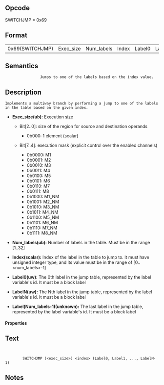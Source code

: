 <!---======================= begin_copyright_notice ============================

Copyright (C) 2020-2021 Intel Corporation

SPDX-License-Identifier: MIT

============================= end_copyright_notice ==========================-->

 

## Opcode

  SWITCHJMP = 0x69

## Format

| | | | | | |
| --- | --- | --- | --- | --- | --- |
| 0x69(SWITCHJMP) | Exec_size | Num_labels | Index | Label0 | LabelN | Label(Num_labels-1) |


## Semantics




                    Jumps to one of the labels based on the index value.

## Description


    Implements a multiway branch by performing a jump to one of the labels in the table based on the given index.

- **Exec_size(ub):** Execution size
 
  - Bit[2..0]: size of the region for source and destination operands
 
    - 0b000:  1 element (scalar) 
  - Bit[7..4]: execution mask (explicit control over the enabled channels)
 
    - 0b0000:  M1 
    - 0b0001:  M2 
    - 0b0010:  M3 
    - 0b0011:  M4 
    - 0b0100:  M5 
    - 0b0101:  M6 
    - 0b0110:  M7 
    - 0b0111:  M8 
    - 0b1000:  M1_NM 
    - 0b1001:  M2_NM 
    - 0b1010:  M3_NM 
    - 0b1011:  M4_NM 
    - 0b1100:  M5_NM 
    - 0b1101:  M6_NM 
    - 0b1110:  M7_NM 
    - 0b1111:  M8_NM
- **Num_labels(ub):** Number of labels in the table. Must be in the range [1..32]

- **Index(scalar):** Index of the label in the table to jump to. It must have unsigned integer type, and its value must be in the range of [0..<num_labels>-1]

- **Label0(uw):** The 0th label in the jump table, represented by the label variable's id. It must be a block label

- **LabelN(uw):** The Nth label in the jump table, represented by the label variable's id. It must be a block label

- **Label(Num_labels-1)(unknown):** The last label in the jump table, represented by the label variable's id. It must be a block label

#### Properties


## Text
```
    

		SWITCHJMP (<exec_size>) <index> (Label0, Label1, ..., LabelN-1)
```



## Notes


